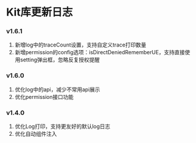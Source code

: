 # Kit库更新日志

### v1.6.1
1. 新增log中的traceCount设置，支持自定义trace打印数量
2. 新增permission的config选项：isDirectDeniedRememberUE，支持直接使用setting弹出框，忽略反复授权提醒

### v1.6.0
1. 优化log中的api，减少不常用api展示
2. 优化permission接口功能

### v1.4.0
1. 优化Log打印，支持更友好的默认log日志
2. 优化自动组件注入